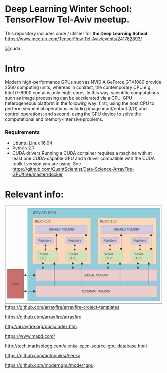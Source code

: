 
# Deep Learning Winter School: TensorFlow Tel-Aviv meetup. 

This repository includes code / utilities for **the Deep Learning School**:
https://www.meetup.com/TensorFlow-Tel-Aviv/events/241762893/


![cuda](https://github.com/QuantScientist/Data-Science-ArrayFire-GPU/blob/master/docker/cuda-test1.png)

# Intro
Modern high-performance GPUs such as NVIDIA GeForce GTX1080 provide 2560 computing
units, whereas in contrast, the contemporary CPU e.g., Intel i7-6900 contains only eight cores.
In this way, scientific computations such as image processing can be accelerated via a CPU–GPU heterogeneous
platform in the following way: first, using the host CPU to perform sequential operations including
image input/output (I/O) and control operations; and second, using the GPU device to solve the
computational and memory-intensive problems.

### Requirements
- Ubuntu Linux 16.04
- Python 2.7 
- CUDA drivers.Running a CUDA container requires a machine with at least one CUDA-capable GPU and a driver compatible with the CUDA toolkit version you are using.
See https://github.com/QuantScientist/Data-Science-ArrayFire-GPU/tree/master/docker


# Relevant info:

![](image085.jpg)
https://github.com/arrayfire/arrayfire-project-templates

https://github.com/arrayfire/arrayfire

http://arrayfire.org/docs/index.htm

https://www.mapd.com/

http://tech.marksblogg.com/alenka-open-source-gpu-database.html

https://github.com/antonmks/Alenka

https://github.com/moderngpu/moderngpu

